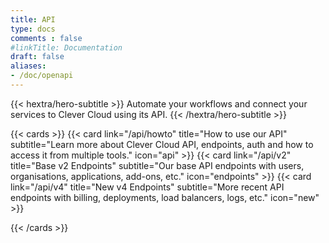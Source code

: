 ```yaml
---
title: API
type: docs
comments : false
#linkTitle: Documentation
draft: false
aliases:
- /doc/openapi
---
```


{{< hextra/hero-subtitle >}}
  Automate your workflows and connect your services to Clever Cloud using its API.
{{< /hextra/hero-subtitle >}}

{{< cards >}}
  {{< card link="/api/howto" title="How to use our API" subtitle="Learn more about Clever Cloud API, endpoints, auth and how to access it from multiple tools." icon="api" >}}
  {{< card link="/api/v2" title="Base v2 Endpoints" subtitle="Our base API endpoints with users, organisations, applications, add-ons, etc." icon="endpoints" >}}
  {{< card link="/api/v4" title="New v4 Endpoints" subtitle="More recent API endpoints with billing, deployments, load balancers, logs, etc." icon="new" >}}
  
{{< /cards >}}
